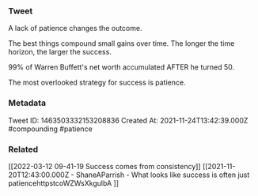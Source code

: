 ### Tweet
A lack of patience changes the outcome. 

The best things compound small gains over time. The longer the time horizon, the larger the success. 

99% of Warren Buffett's net worth accumulated AFTER he turned 50. 

The most overlooked strategy for success is patience.

### Metadata
Tweet ID: 1463503332153208836
Created At: 2021-11-24T13:42:39.000Z
#compounding 
#patience

### Related
[[2022-03-12 09-41-19 Success comes from consistency]]
[[2021-11-20T12:43:00.000Z - ShaneAParrish - What looks like success is often just patiencehttpstcoWZWsXkgulbA ]]

